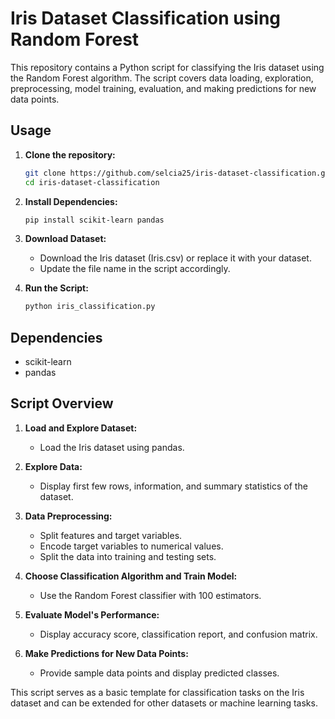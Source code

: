 # Iris Dataset Classification using Random Forest

This repository contains a Python script for classifying the Iris dataset using the Random Forest algorithm. The script covers data loading, exploration, preprocessing, model training, evaluation, and making predictions for new data points.

## Usage
1. **Clone the repository:**
   ```bash
   git clone https://github.com/selcia25/iris-dataset-classification.git
   cd iris-dataset-classification
   ```

2. **Install Dependencies:**
   ```bash
   pip install scikit-learn pandas
   ```

3. **Download Dataset:**
   - Download the Iris dataset (Iris.csv) or replace it with your dataset.
   - Update the file name in the script accordingly.

4. **Run the Script:**
   ```bash
   python iris_classification.py
   ```

## Dependencies
- scikit-learn
- pandas

## Script Overview
1. **Load and Explore Dataset:**
   - Load the Iris dataset using pandas.

2. **Explore Data:**
   - Display first few rows, information, and summary statistics of the dataset.

3. **Data Preprocessing:**
   - Split features and target variables.
   - Encode target variables to numerical values.
   - Split the data into training and testing sets.

4. **Choose Classification Algorithm and Train Model:**
   - Use the Random Forest classifier with 100 estimators.

5. **Evaluate Model's Performance:**
   - Display accuracy score, classification report, and confusion matrix.

6. **Make Predictions for New Data Points:**
   - Provide sample data points and display predicted classes.

This script serves as a basic template for classification tasks on the Iris dataset and can be extended for other datasets or machine learning tasks.
